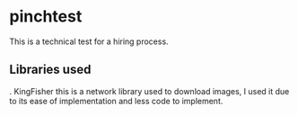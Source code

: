 # pinchtest
This is a technical test for a hiring process.

## Libraries used
. KingFisher
this is a network library used to download images, I used it due to its ease of implementation and less code to implement.
